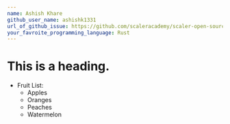 ```yaml
---
name: Ashish Khare
github_user_name: ashishk1331
url_of_github_issue: https://github.com/scaleracademy/scaler-open-source-september-challenge/issues/123
your_favroite_programming_language: Rust
---
```


# This is a heading.
+ Fruit List:
	+ Apples
	+ Oranges
	+ Peaches
	+ Watermelon